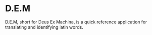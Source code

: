 # D.E.M
D.E.M, short for Deus Ex Machina, is a quick reference application for translating and identifying latin words.
